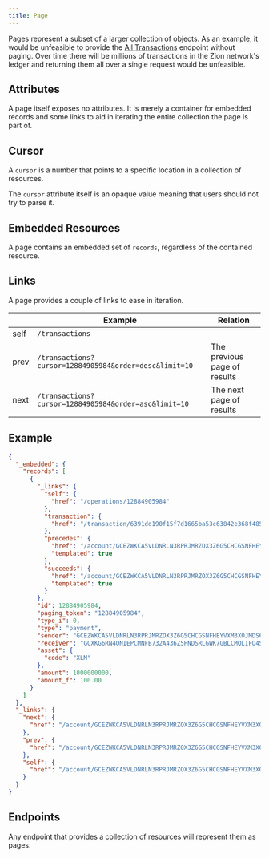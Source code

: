 ```yaml
---
title: Page
---
```


Pages represent a subset of a larger collection of objects.
As an example, it would be unfeasible to provide the
[All Transactions](../transactions-all.md) endpoint without paging.  Over time there
will be millions of transactions in the Zion network's ledger and returning
them all over a single request would be unfeasible.

## Attributes

A page itself exposes no attributes.  It is merely a container for embedded
records and some links to aid in iterating the entire collection the page is
part of.

## Cursor
A `cursor` is a number that points to a specific location in a collection of resources.

The `cursor` attribute itself is an opaque value meaning that users should not try to parse it.

## Embedded Resources

A page contains an embedded set of `records`, regardless of the contained resource.

## Links

A page provides a couple of links to ease in iteration.

|      |                        Example                         |           Relation           |
| ---- | ------------------------------------------------------ | ---------------------------- |
| self | `/transactions`                                        |                              |
| prev | `/transactions?cursor=12884905984&order=desc&limit=10` | The previous page of results |
| next | `/transactions?cursor=12884905984&order=asc&limit=10`  | The next page of results     |

## Example

```json
{
  "_embedded": {
    "records": [
      {
        "_links": {
          "self": {
            "href": "/operations/12884905984"
          },
          "transaction": {
            "href": "/transaction/6391dd190f15f7d1665ba53c63842e368f485651a53d8d852ed442a446d1c69a"
          },
          "precedes": {
            "href": "/account/GCEZWKCA5VLDNRLN3RPRJMRZOX3Z6G5CHCGSNFHEYVXM3XOJMDS674JZ/payments?cursor=12884905984&order=asc{?limit}",
            "templated": true
          },
          "succeeds": {
            "href": "/account/GCEZWKCA5VLDNRLN3RPRJMRZOX3Z6G5CHCGSNFHEYVXM3XOJMDS674JZ/payments?cursor=12884905984&order=desc{?limit}",
            "templated": true
          }
        },
        "id": 12884905984,
        "paging_token": "12884905984",
        "type_i": 0,
        "type": "payment",
        "sender": "GCEZWKCA5VLDNRLN3RPRJMRZOX3Z6G5CHCGSNFHEYVXM3XOJMDS674JZ",
        "receiver": "GCXKG6RN4ONIEPCMNFB732A436Z5PNDSRLGWK7GBLCMQLIFO4S7EYWVU",
        "asset": {
          "code": "XLM"
        },
        "amount": 1000000000,
        "amount_f": 100.00
      }
    ]
  },
  "_links": {
    "next": {
      "href": "/account/GCEZWKCA5VLDNRLN3RPRJMRZOX3Z6G5CHCGSNFHEYVXM3XOJMDS674JZ/payments?cursor=12884905984&order=asc&limit=100"
    },
    "prev": {
      "href": "/account/GCEZWKCA5VLDNRLN3RPRJMRZOX3Z6G5CHCGSNFHEYVXM3XOJMDS674JZ/payments?cursor=12884905984&order=desc&limit=100"
    },
    "self": {
      "href": "/account/GCEZWKCA5VLDNRLN3RPRJMRZOX3Z6G5CHCGSNFHEYVXM3XOJMDS674JZ/payments?limit=100"
    }
  }
}

```

## Endpoints

Any endpoint that provides a collection of resources will represent them as pages.

